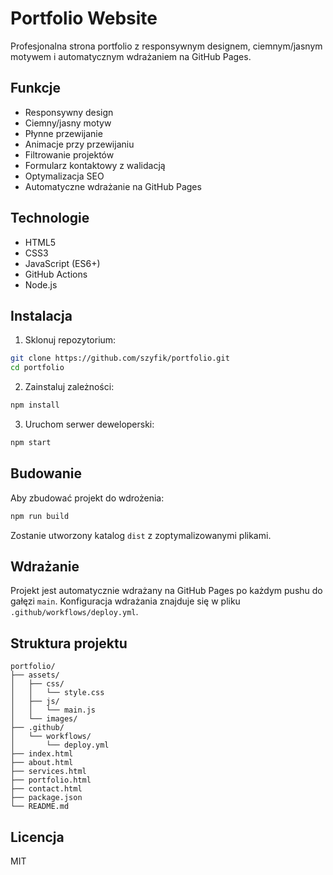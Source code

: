 # Portfolio Website

Profesjonalna strona portfolio z responsywnym designem, ciemnym/jasnym motywem i automatycznym wdrażaniem na GitHub Pages.

## Funkcje

- Responsywny design
- Ciemny/jasny motyw
- Płynne przewijanie
- Animacje przy przewijaniu
- Filtrowanie projektów
- Formularz kontaktowy z walidacją
- Optymalizacja SEO
- Automatyczne wdrażanie na GitHub Pages

## Technologie

- HTML5
- CSS3
- JavaScript (ES6+)
- GitHub Actions
- Node.js

## Instalacja

1. Sklonuj repozytorium:
```bash
git clone https://github.com/szyfik/portfolio.git
cd portfolio
```

2. Zainstaluj zależności:
```bash
npm install
```

3. Uruchom serwer deweloperski:
```bash
npm start
```

## Budowanie

Aby zbudować projekt do wdrożenia:

```bash
npm run build
```

Zostanie utworzony katalog `dist` z zoptymalizowanymi plikami.

## Wdrażanie

Projekt jest automatycznie wdrażany na GitHub Pages po każdym pushu do gałęzi `main`. Konfiguracja wdrażania znajduje się w pliku `.github/workflows/deploy.yml`.

## Struktura projektu

```
portfolio/
├── assets/
│   ├── css/
│   │   └── style.css
│   ├── js/
│   │   └── main.js
│   └── images/
├── .github/
│   └── workflows/
│       └── deploy.yml
├── index.html
├── about.html
├── services.html
├── portfolio.html
├── contact.html
├── package.json
└── README.md
```

## Licencja

MIT 